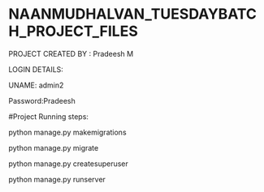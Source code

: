 # NAANMUDHALVAN_TUESDAYBATCH_PROJECT_FILES

PROJECT CREATED BY : Pradeesh M



LOGIN DETAILS:


UNAME: admin2


Password:Pradeesh




#Project Running steps:

python manage.py makemigrations

python manage.py migrate

python manage.py createsuperuser

python manage.py runserver
